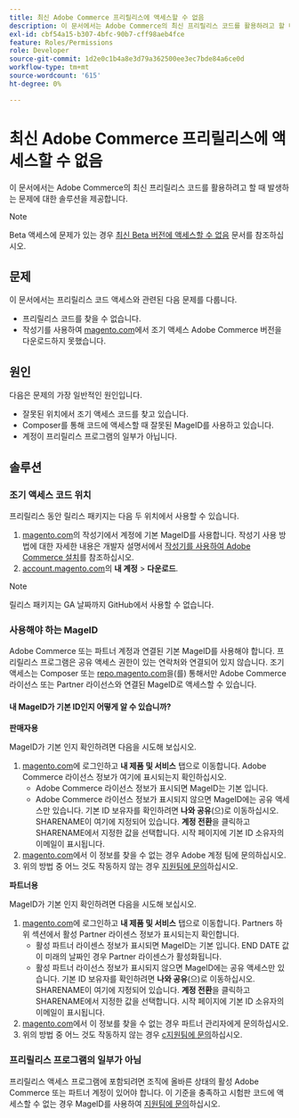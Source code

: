 ```yaml
---
title: 최신 Adobe Commerce 프리릴리스에 액세스할 수 없음
description: 이 문서에서는 Adobe Commerce의 최신 프리릴리스 코드를 활용하려고 할 때 발생하는 문제에 대한 솔루션을 제공합니다.
exl-id: cbf54a15-b307-4bfc-90b7-cff98aeb4fce
feature: Roles/Permissions
role: Developer
source-git-commit: 1d2e0c1b4a8e3d79a362500ee3ec7bde84a6ce0d
workflow-type: tm+mt
source-wordcount: '615'
ht-degree: 0%

---
```


# 최신 Adobe Commerce 프리릴리스에 액세스할 수 없음

이 문서에서는 Adobe Commerce의 최신 프리릴리스 코드를 활용하려고 할 때 발생하는 문제에 대한 솔루션을 제공합니다.

>[!NOTE]
>
>Beta 액세스에 문제가 있는 경우 [최신 Beta 버전에 액세스할 수 없음](/help/how-to/general/cannot-access-the-latest-beta-version.md) 문서를 참조하십시오.

## 문제

이 문서에서는 프리릴리스 코드 액세스와 관련된 다음 문제를 다룹니다.

* 프리릴리스 코드를 찾을 수 없습니다.
* 작성기를 사용하여 [magento.com](https://account.magento.com/customer/account/login)에서 조기 액세스 Adobe Commerce 버전을 다운로드하지 못했습니다.

## 원인

다음은 문제의 가장 일반적인 원인입니다.

* 잘못된 위치에서 조기 액세스 코드를 찾고 있습니다.
* Composer를 통해 코드에 액세스할 때 잘못된 MageID를 사용하고 있습니다.
* 계정이 프리릴리스 프로그램의 일부가 아닙니다.

## 솔루션

### 조기 액세스 코드 위치

프리릴리스 동안 릴리스 패키지는 다음 두 위치에서 사용할 수 있습니다.

1. [magento.com](https://repo.magento.com/)의 작성기에서 계정에 기본 MageID를 사용합니다. 작성기 사용 방법에 대한 자세한 내용은 개발자 설명서에서 [작성기를 사용하여 Adobe Commerce 설치](https://devdocs.magento.com/guides/v2.3/install-gde/composer.html)를 참조하십시오.
1. [account.magento.com](https://account.magento.com/customer/account/login)의 **내 계정** > **다운로드**.

>[!NOTE]
>
>릴리스 패키지는 GA 날짜까지 GitHub에서 사용할 수 없습니다.

### 사용해야 하는 MageID

Adobe Commerce 또는 파트너 계정과 연결된 기본 MageID를 사용해야 합니다. 프리릴리스 프로그램은 공유 액세스 권한이 있는 연락처와 연결되어 있지 않습니다. 조기 액세스는 Composer 또는 [repo.magento.com](https://repo.magento.com/)을(를) 통해서만 Adobe Commerce 라이선스 또는 Partner 라이선스와 연결된 MageID로 액세스할 수 있습니다.

#### 내 MageID가 기본 ID인지 어떻게 알 수 있습니까?

**판매자용**

MageID가 기본 인지 확인하려면 다음을 시도해 보십시오.

1. [magento.com](https://account.magento.com/customer/account/login)에 로그인하고 **내 제품 및 서비스** 탭으로 이동합니다. Adobe Commerce 라이선스 정보가 여기에 표시되는지 확인하십시오.
   * Adobe Commerce 라이선스 정보가 표시되면 MageID는 기본 입니다.
   * Adobe Commerce 라이선스 정보가 표시되지 않으면 MageID에는 공유 액세스만 있습니다. 기본 ID 보유자를 확인하려면 **나와 공유**(으)로 이동하십시오. SHARENAME이 여기에 지정되어 있습니다. **계정 전환**&#x200B;을 클릭하고 SHARENAME에서 지정한 값을 선택합니다. 시작 페이지에 기본 ID 소유자의 이메일이 표시됩니다.
1. [magento.com](https://account.magento.com/customer/account/login)에서 이 정보를 찾을 수 없는 경우 Adobe 계정 팀에 문의하십시오.
1. 위의 방법 중 어느 것도 작동하지 않는 경우 [지원팀에 문의](/help/help-center-guide/help-center/magento-help-center-user-guide.md#submit-ticket)하십시오.

**파트너용**

MageID가 기본 인지 확인하려면 다음을 시도해 보십시오.

1. [magento.com](https://account.magento.com/customer/account/login)에 로그인하고 **내 제품 및 서비스** 탭으로 이동합니다. Partners 하위 섹션에서 활성 Partner 라이센스 정보가 표시되는지 확인합니다.
   * 활성 파트너 라이센스 정보가 표시되면 MageID는 기본 입니다. END DATE 값이 미래의 날짜인 경우 Partner 라이센스가 활성화됩니다.
   * 활성 파트너 라이선스 정보가 표시되지 않으면 MageID에는 공유 액세스만 있습니다. 기본 ID 보유자를 확인하려면 **나와 공유**(으)로 이동하십시오. SHARENAME이 여기에 지정되어 있습니다. **계정 전환**&#x200B;을 클릭하고 SHARENAME에서 지정한 값을 선택합니다. 시작 페이지에 기본 ID 소유자의 이메일이 표시됩니다.
1. [magento.com](https://account.magento.com/customer/account/login)에서 이 정보를 찾을 수 없는 경우 파트너 관리자에게 문의하십시오.
1. 위의 방법 중 어느 것도 작동하지 않는 경우 [с지원팀에 문의](/help/help-center-guide/help-center/magento-help-center-user-guide.md#submit-ticket)하십시오.

### 프리릴리스 프로그램의 일부가 아님

프리릴리스 액세스 프로그램에 포함되려면 조직에 올바른 상태의 활성 Adobe Commerce 또는 파트너 계정이 있어야 합니다. 이 기준을 충족하고 시험판 코드에 액세스할 수 없는 경우 MageID를 사용하여 [지원팀에 문의](/help/help-center-guide/help-center/magento-help-center-user-guide.md#submit-ticket)하십시오.

